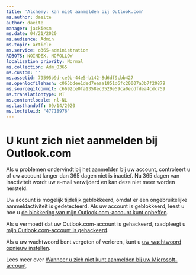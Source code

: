 ```yaml
---
title: 'Alchemy: kan niet aanmelden bij Outlook.com'
ms.author: daeite
author: daeite
manager: jackiesm
ms.date: 04/21/2020
ms.audience: Admin
ms.topic: article
ms.service: o365-administration
ROBOTS: NOINDEX, NOFOLLOW
localization_priority: Normal
ms.collection: Adm_O365
ms.custom: ''
ms.assetid: 79595b9d-ce9b-44e5-b142-8d6df9cbb427
ms.openlocfilehash: c065bdee1ded7eaaa1851d6fc20007a3b7f20879
ms.sourcegitcommit: c6692ce0fa1358ec3529e59ca0ecdfdea4cdc759
ms.translationtype: MT
ms.contentlocale: nl-NL
ms.lasthandoff: 09/14/2020
ms.locfileid: "47718976"
---
```

# <a name="cant-sign-in-to-outlookcom"></a>U kunt zich niet aanmelden bij Outlook.com

Als u problemen ondervindt bij het aanmelden bij uw account, controleert u of uw account langer dan 365 dagen niet is inactief. Na 365 dagen van inactiviteit wordt uw e-mail verwijderd en kan deze niet meer worden hersteld.
  
Uw account is mogelijk tijdelijk geblokkeerd, omdat er een ongebruikelijke aanmeldactiviteit is gedetecteerd. Als uw account is geblokkeerd, leest u hoe u [de blokkering van mijn Outlook.com-account kunt opheffen](https://support.office.com/article/f4ad2701-d166-4d8b-8a6a-9af2a1f8a4c4.aspx). 
  
Als u vermoedt dat uw Outlook.com-account is gehackeerd, raadpleegt u [mijn Outlook.com-account is gehackeerd](https://support.office.com/article/35993ac5-ac2f-494e-aacb-5232dda453d8.aspx).
  
Als u uw wachtwoord bent vergeten of verloren, kunt u [uw wachtwoord opnieuw instellen](https://go.microsoft.com/fwlink/p/?LinkID=242804).
  
Lees meer over [Wanneer u zich niet kunt aanmelden bij uw Microsoft-account](https://go.microsoft.com/fwlink/p/?linkid=837479).
  


